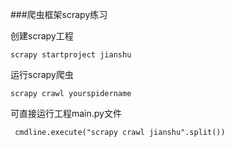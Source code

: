 ###爬虫框架scrapy练习


创建scrapy工程

  `scrapy startproject jianshu`

运行scrapy爬虫

  `scrapy crawl yourspidername`

可直接运行工程main.py文件

` cmdline.execute("scrapy crawl jianshu".split())`



